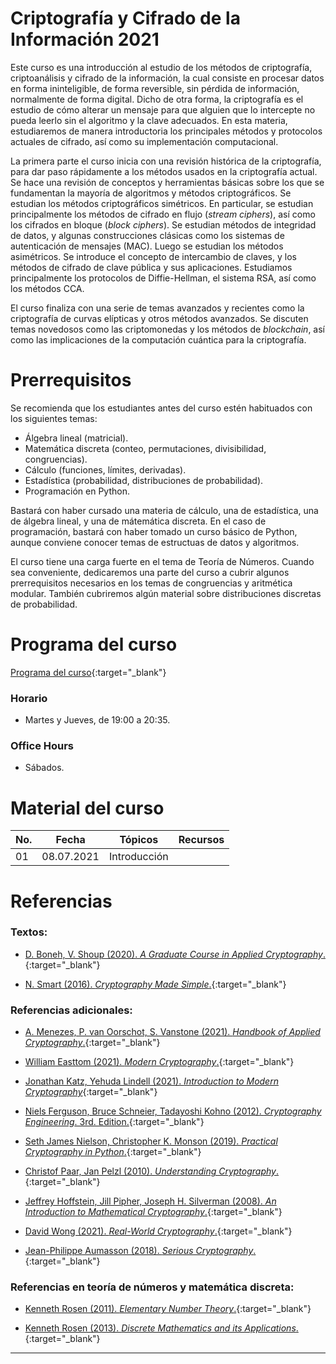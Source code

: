 # Criptografía y Cifrado de la Información 2021

Este curso es una introducción al estudio de los métodos de criptografía, criptoanálisis y cifrado de la información, la cual consiste en procesar datos en forma ininteligible, de forma reversible, sin pérdida de información, normalmente de forma digital. Dicho de otra forma, la criptografía es el estudio de cómo alterar un mensaje para que alguien que lo intercepte no pueda leerlo sin el algoritmo y la clave adecuados. En esta materia, estudiaremos de manera introductoria los principales métodos y protocolos actuales de cifrado, así como su implementación computacional.

La primera parte el curso inicia con una revisión histórica de la criptografía, para dar paso rápidamente a los métodos usados en la criptografía actual. Se hace una revisión de conceptos y herramientas básicas sobre los que se fundamentan la mayoría de algoritmos y métodos criptográficos. Se estudian los métodos criptográficos simétricos. En particular, se estudian principalmente los métodos de cifrado en flujo (*stream ciphers*), así como los cifrados en bloque (*block ciphers*). Se estudian métodos de integridad de datos, y algunas construcciones clásicas como los sistemas de autenticación de mensajes (MAC). Luego se estudian los métodos asimétricos. Se introduce el concepto de intercambio de claves, y los métodos de cifrado de clave pública y sus aplicaciones. Estudiamos principalmente los protocolos de Diffie-Hellman, el sistema RSA, así como los métodos CCA.

El curso finaliza con una serie de temas avanzados y recientes como la criptografía de curvas elípticas y otros métodos avanzados. Se discuten temas novedosos como las criptomonedas y los métodos de *blockchain*, así como las implicaciones de la computación cuántica para la criptografía.


# Prerrequisitos

Se recomienda que los estudiantes antes del curso estén habituados con los siguientes temas:
* Álgebra lineal (matricial).
* Matemática discreta (conteo, permutaciones, divisibilidad, congruencias).
* Cálculo (funciones, límites, derivadas).
* Estadística (probabilidad, distribuciones de probabilidad).
* Programación en Python.

Bastará con haber cursado una materia de cálculo, una de estadística, una de álgebra lineal, y una de mátemática discreta. En el caso de programación, bastará con haber tomado un curso básico de Python, aunque conviene conocer temas de estructuas de datos y algoritmos.

El curso tiene una carga fuerte en el tema de Teoría de Números. Cuando sea conveniente, dedicaremos una parte del curso a cubrir algunos prerrequisitos necesarios en los temas de congruencias y aritmética modular. También cubriremos algún material sobre distribuciones discretas de probabilidad.


# Programa del curso
<div id='id-programa'/>

[Programa del curso](programa/Programa-cr2021.pdf){:target="_blank"}

### Horario
<div id='id-horario'/>

* Martes y Jueves, de 19:00 a 20:35.

### Office Hours
<div id='id-office'/>

* Sábados.


# Material del curso
<div id='id-material'/>

  **No.**  | **Fecha**    | **Tópicos**                                                                    | **Recursos**
  -------- | ------------ | ------------------------------------------------------------------------------ |  -------------------------------------
  01       | 08.07.2021   | Introducción                                                                   | 
  

# Referencias
<div id='id-ref'/>

### Textos:

* [D. Boneh, V. Shoup (2020). *A Graduate Course in Applied Cryptography*.](http://toc.cryptobook.us/){:target="_blank"}

* [N. Smart (2016). *Cryptography Made Simple*.](http://library.lol/main/0BA15B42E21B98223BC711A4CD3564CC){:target="_blank"}


### Referencias adicionales:

* [A. Menezes, P. van Oorschot, S. Vanstone (2021). *Handbook of Applied Cryptography*.](http://cacr.uwaterloo.ca/hac/){:target="_blank"}

* [William Easttom (2021). *Modern Cryptography*.](http://library.lol/main/B5DB9B050F1044082F9ED26411AFC68B){:target="_blank"}

* [Jonathan Katz, Yehuda Lindell (2021). *Introduction to Modern Cryptography*](http://library.lol/main/7D5DC1756540342F85FE9E259A27CCDB){:target="_blank"}

* [Niels Ferguson, Bruce Schneier, Tadayoshi Kohno (2012). *Cryptography Engineering*. 3rd. Edition.](http://library.lol/main/1AE4E3F764B5DF33684E6F1967247A90){:target="_blank"}

* [Seth James Nielson, Christopher K. Monson (2019). *Practical Cryptography in Python*.](http://library.lol/main/4EDBDF158332CDC1356AEB3A99E3DF68){:target="_blank"}

* [Christof Paar, Jan Pelzl (2010). *Understanding Cryptography*.](http://library.lol/main/AF81CAABE760D15FA77407B09268EA96){:target="_blank"}

* [Jeffrey Hoffstein, Jill Pipher, Joseph H. Silverman (2008). *An Introduction to Mathematical Cryptography*.](http://library.lol/main/025B703D15FBA2AAF6F4750AD959187D){:target="_blank"}

* [David Wong (2021). *Real-World Cryptography*.](http://library.lol/main/596C1D3C55B73ED374A7FBA8D856589E){:target="_blank"}

* [Jean-Philippe Aumasson (2018). *Serious Cryptography*.](http://library.lol/main/772A00F78F3980BBC8ADCC04BBDC7477){:target="_blank"}


### Referencias en teoría de números y matemática discreta:

* [Kenneth Rosen (2011). *Elementary Number Theory*.](http://library.lol/main/4F17982CE43B7BB0AE7543C1946A22DD){:target="_blank"}

* [Kenneth Rosen (2013). *Discrete Mathematics and its Applications*.](http://library.lol/main/638D5EC2547DEF019458AB88AD39A040){:target="_blank"}

---
